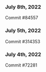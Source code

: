 ### July 8th, 2022

Commit #84557

### July 5th, 2022

Commit #314353


### July 4th, 2022

Commit #72281
